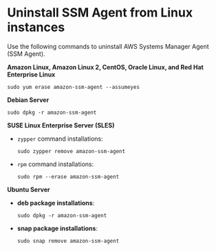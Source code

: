 # Uninstall SSM Agent from Linux instances<a name="sysman-uninstall-agent"></a>

Use the following commands to uninstall AWS Systems Manager Agent \(SSM Agent\)\.

**Amazon Linux, Amazon Linux 2, CentOS, Oracle Linux, and Red Hat Enterprise Linux**

```
sudo yum erase amazon-ssm-agent --assumeyes
```

**Debian Server**

```
sudo dpkg -r amazon-ssm-agent
```

**SUSE Linux Enterprise Server \(SLES\)**
+ `zypper` command installations:

  ```
  sudo zypper remove amazon-ssm-agent
  ```
+ `rpm` command installations:

  ```
  sudo rpm --erase amazon-ssm-agent
  ```

**Ubuntu Server**
+ **deb package installations**:

  ```
  sudo dpkg -r amazon-ssm-agent
  ```
+ **snap package installations**:

  ```
  sudo snap remove amazon-ssm-agent
  ```